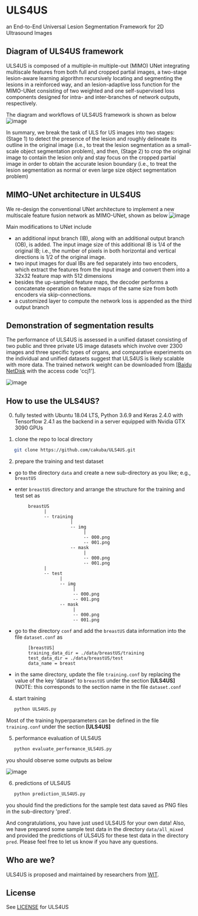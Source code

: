 [license]: https://github.com/cakuba/ULS4US/blob/main/LICENSE
[weight_file]: https://pan.baidu.com/s/1DsRNngvP3uup_6a4knDr8g

# ULS4US
an End-to-End Universal Lesion Segmentation Framework for 2D Ultrasound Images

## Diagram of ULS4US framework
ULS4US is composed of a multiple-in multiple-out (MIMO) UNet integrating multiscale features from both full and cropped partial images, a two-stage lesion-aware learning algorithm recursively locating and segmenting the lesions in a reinforced way, and an lesion-adaptive loss function for the MIMO-UNet consisting of two weighted and one self-supervised loss components designed for intra- and inter-branches of network outputs, respectively.

The diagram and workflows of ULS4US framework is shown as below
![image](https://user-images.githubusercontent.com/1317555/185050939-9177eb9b-7f5b-44df-be2f-8aad8e00aa5d.png)

In summary, we break the task of ULS for US images into two stages: (Stage 1) to detect the presence of the lesion and roughly delineate its outline in the original image (i.e., to treat the lesion segmentation as a small-scale object segmentation problem), and then, (Stage 2) to crop the original image to contain the lesion only and stay focus on the cropped partial image in order to obtain the accurate lesion boundary (i.e., to treat the lesion segmentation as normal or even large size object segmentation problem)

## MIMO-UNet architecture in ULS4US
We re-design the conventional UNet architecture to implement a new multiscale feature fusion network as MIMO-UNet, shown as below
![image](https://user-images.githubusercontent.com/1317555/185051697-d68417f9-083c-4635-9d1e-e6fa0019c66c.png)

Main modifications to UNet include
 - an additional input branch (IB), along with an additional output branch (OB), is added. The input image size of this additional IB is 1/4 of the original IB; i.e., the number of pixels in both horizontal and vertical directions is 1/2 of the original image.
 - two input images for dual IBs are fed separately into two encoders, which extract the features from the input image and convert them into a 32x32 feature map with 512 dimensions
 - besides the up-sampled feature maps, the decoder performs a concatenate operation on feature maps of the same size from both encoders via skip-connections.
 - a customized layer to compute the network loss is appended as the third output branch

## Demonstration of segmentation results
The performance of ULS4US is assessed in a unified dataset consisting of two public and three private US image datasets which involve over 2300 images and three specific types of organs, and comparative experiments on the individual and unified datasets suggest that ULS4US is likely scalable with more data. The trained network weight can be downloaded from [[Baidu NetDisk](https://pan.baidu.com/s/1DsRNngvP3uup_6a4knDr8g) with the access code 'ccj1'].

![image](https://user-images.githubusercontent.com/1317555/185053461-b84e1340-7bf1-4ab9-9ca9-2b45780d076d.png)

## How to use the ULS4US?

0. fully tested with Ubuntu 18.04 LTS, Python 3.6.9 and Keras 2.4.0 with Tensorflow 2.4.1 as the backend in a server equipped with Nvidia GTX 3090 GPUs

1. clone the repo to local directory 
```Bash
   git clone https://github.com/cakuba/ULS4US.git
```
2.  prepare the training and test dataset
- go to the directory `data` and create a new sub-directory as you like; e.g., `breastUS`
- enter `breastUS` directory and arrange the structure for the training and test set as 

           breastUS
                 |
                 -- training
                           | 
                           -- img
                                |
                                -- 000.png
                                -- 001.png
                           -- mask
                                |
                                -- 000.png
                                -- 001.png                                  
                 |         
                 -- test
                       |
                       -- img
                            |
                            -- 000.png
                            -- 001.png
                       -- mask
                            |
                            -- 000.png
                            -- 001.png                          
                        
- go to the directory `conf` and add the `breastUS` data information into the file `dataset.conf` as

           [breastUS]
           training_data_dir = ./data/breastUS/training
           test_data_dir = ./data/breastUS/test
           data_name = breast
  
- in the same directory, update the file `training.conf` by replacing the value of the key 'dataset' to `breastUS` under the section **[ULS4US]** (NOTE: this corresponds to the section name in the file `dataset.conf` 

4. start training
```Bash
   python ULS4US.py
```

Most of the training hyperparameters can be defined in the file `training.conf` under the section **[ULS4US]**

5. performance evaluation of ULS4US
```Bash
   python evaluate_performance_ULS4US.py
```  
you should observe some outputs as below

![image](https://user-images.githubusercontent.com/1317555/185055464-ca3f2675-52d6-4071-a082-83f2b0575125.png)

6. predictions of ULS4US
```Bash
   python prediction_ULS4US.py
```
you should find the predictions for the sample test data saved as PNG files in the sub-directory 'pred'. 

And congratulations, you have just used ULS4US for your own data! Also, we have prepared some sample test data in the directory `data/all_mixed` and provided the predictions of ULS4US for these test data in the directory `pred`. Please feel free to let us know if you have any questions.

## Who are we?

ULS4US is proposed and maintained by researchers from <a href="https://www.wit.edu.cn/" target="_blank">WIT</a>.

## License

See [LICENSE][license] for ULS4US
